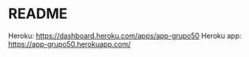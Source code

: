 # README

Heroku: https://dashboard.heroku.com/apps/app-grupo50
Heroku app: https://app-grupo50.herokuapp.com/
